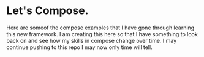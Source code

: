 # Let's Compose.

Here are someof the compose examples that I have gone through learning this new framework. I am creating this here so that I have something to look back on and see how my skills in compose change over time. I may continue pushing to this repo I may now only time will tell.
